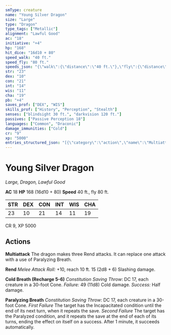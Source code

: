 ```yaml
---
smType: creature
name: "Young Silver Dragon"
size: "Large"
type: "Dragon"
type_tags: ["Metallic"]
alignment: "Lawful Good"
ac: "18"
initiative: "+4"
hp: "168"
hit_dice: "16d10 + 80"
speed_walk: "40 ft."
speed_fly: "80 ft."
speeds_json: "{\"walk\":{\"distance\":\"40 ft.\"},\"fly\":{\"distance\":\"80 ft.\"}}"
str: "23"
dex: "10"
con: "21"
int: "14"
wis: "11"
cha: "19"
pb: "+4"
saves_prof: ["DEX", "WIS"]
skills_prof: ["History", "Perception", "Stealth"]
senses: ["blindsight 30 ft.", "darkvision 120 ft."]
passives: ["Passive Perception 18"]
languages: ["Common", "Draconic"]
damage_immunities: ["Cold"]
cr: "9"
xp: "5000"
entries_structured_json: "[{\"category\":\"action\",\"name\":\"Multiattack\",\"text\":\"The dragon makes three Rend attacks. It can replace one attack with a use of Paralyzing Breath.\"},{\"category\":\"action\",\"name\":\"Rend\",\"text\":\"*Melee Attack Roll:* +10, reach 10 ft. 15 (2d8 + 6) Slashing damage.\",\"kind\":\"Melee Attack Roll\",\"to_hit\":\"+10\",\"range\":\"10 ft\",\"damage\":\"15 (2d8 + 6) Slashing\"},{\"category\":\"action\",\"name\":\"Cold Breath\",\"recharge\":\"Recharge 5-6\",\"text\":\"*Constitution Saving Throw*: DC 17, each creature in a 30-foot Cone. *Failure:*  49 (11d8) Cold damage. *Success:*  Half damage.\",\"target\":\"each creature in a 30-foot Cone\",\"damage\":\"49 (11d8) Cold\",\"save_ability\":\"CON\",\"save_dc\":17,\"save_effect\":\"Half damage\"},{\"category\":\"action\",\"name\":\"Paralyzing Breath\",\"text\":\"*Constitution Saving Throw*: DC 17, each creature in a 30-foot Cone. *First Failure* The target has the Incapacitated condition until the end of its next turn, when it repeats the save. *Second Failure* The target has the Paralyzed condition, and it repeats the save at the end of each of its turns, ending the effect on itself on a success. After 1 minute, it succeeds automatically.\",\"target\":\"each creature in a 30-foot Cone\",\"save_ability\":\"CON\",\"save_dc\":17}]"
---
```


# Young Silver Dragon
*Large, Dragon, Lawful Good*

**AC** 18
**HP** 168 (16d10 + 80)
**Speed** 40 ft., fly 80 ft.

| STR | DEX | CON | INT | WIS | CHA |
| --- | --- | --- | --- | --- | --- |
| 23 | 10 | 21 | 14 | 11 | 19 |

CR 9, XP 5000

## Actions

**Multiattack**
The dragon makes three Rend attacks. It can replace one attack with a use of Paralyzing Breath.

**Rend**
*Melee Attack Roll:* +10, reach 10 ft. 15 (2d8 + 6) Slashing damage.

**Cold Breath (Recharge 5-6)**
*Constitution Saving Throw*: DC 17, each creature in a 30-foot Cone. *Failure:*  49 (11d8) Cold damage. *Success:*  Half damage.

**Paralyzing Breath**
*Constitution Saving Throw*: DC 17, each creature in a 30-foot Cone. *First Failure* The target has the Incapacitated condition until the end of its next turn, when it repeats the save. *Second Failure* The target has the Paralyzed condition, and it repeats the save at the end of each of its turns, ending the effect on itself on a success. After 1 minute, it succeeds automatically.
